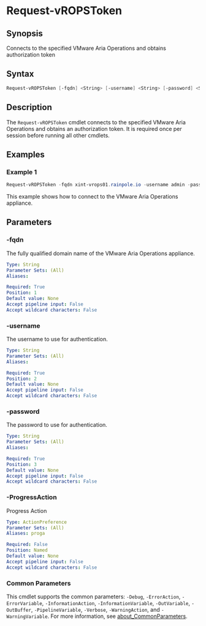 # Request-vROPSToken

## Synopsis

Connects to the specified VMware Aria Operations and obtains authorization token

## Syntax

```powershell
Request-vROPSToken [-fqdn] <String> [-username] <String> [-password] <String> [-ProgressAction <ActionPreference>] [<CommonParameters>]
```

## Description

The `Request-vROPSToken` cmdlet connects to the specified VMware Aria Operations and obtains an authorization token.
It is required once per session before running all other cmdlets.

## Examples

### Example 1

```powershell
Request-vROPSToken -fqdn xint-vrops01.rainpole.io -username admin -password VMw@re1!
```

This example shows how to connect to the VMware Aria Operations appliance.

## Parameters

### -fqdn

The fully qualified domain name of the VMware Aria Operations appliance.

```yaml
Type: String
Parameter Sets: (All)
Aliases:

Required: True
Position: 1
Default value: None
Accept pipeline input: False
Accept wildcard characters: False
```

### -username

The username to use for authentication.

```yaml
Type: String
Parameter Sets: (All)
Aliases:

Required: True
Position: 2
Default value: None
Accept pipeline input: False
Accept wildcard characters: False
```

### -password

The password to use for authentication.

```yaml
Type: String
Parameter Sets: (All)
Aliases:

Required: True
Position: 3
Default value: None
Accept pipeline input: False
Accept wildcard characters: False
```

### -ProgressAction

Progress Action

```yaml
Type: ActionPreference
Parameter Sets: (All)
Aliases: proga

Required: False
Position: Named
Default value: None
Accept pipeline input: False
Accept wildcard characters: False
```

### Common Parameters

This cmdlet supports the common parameters: `-Debug`, `-ErrorAction`, `-ErrorVariable`, `-InformationAction`, `-InformationVariable`, `-OutVariable`, `-OutBuffer`, `-PipelineVariable`, `-Verbose`, `-WarningAction`, and `-WarningVariable`. For more information, see [about_CommonParameters](http://go.microsoft.com/fwlink/?LinkID=113216).
